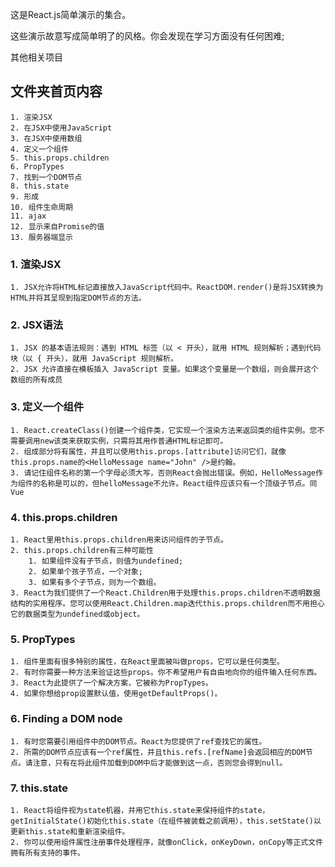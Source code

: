 这是React.js简单演示的集合。

这些演示故意写成简单明了的风格。你会发现在学习方面没有任何困难;

其他相关项目


##  文件夹首页内容  ##

    1. 渲染JSX
    2. 在JSX中使用JavaScript
    3. 在JSX中使用数组
    4. 定义一个组件
    5. this.props.children
    6. PropTypes
    7. 找到一个DOM节点
    8. this.state
    9. 形成
    10. 组件生命周期
    11. ajax
    12. 显示来自Promise的值
    13. 服务器端显示


### 1. 渲染JSX ###

    1. JSX允许将HTML标记直接放入JavaScript代码中。ReactDOM.render()是将JSX转换为HTML并将其呈现到指定DOM节点的方法。

### 2. JSX语法 ###

    1. JSX 的基本语法规则：遇到 HTML 标签（以 < 开头），就用 HTML 规则解析；遇到代码块（以 { 开头），就用 JavaScript 规则解析。
    2. JSX 允许直接在模板插入 JavaScript 变量。如果这个变量是一个数组，则会展开这个数组的所有成员

### 3. 定义一个组件 ###

    1. React.createClass()创建一个组件类，它实现一个渲染方法来返回类的组件实例。您不需要调用new该类来获取实例，只需将其用作普通HTML标记即可。
    2. 组成部分将有属性，并且可以使用this.props.[attribute]访问它们，就像this.props.name的<HelloMessage name="John" />是约翰。
    3. 请记住组件名称的第一个字母必须大写，否则React会抛出错误。例如，HelloMessage作为组件的名称是可以的，但helloMessage不允许。React组件应该只有一个顶级子节点。同Vue

### 4. this.props.children ###

    1. React里用this.props.children用来访问组件的子节点。
    2. this.props.children有三种可能性
        1. 如果组件没有子节点，则值为undefined; 
        2. 如果单个孩子节点，一个对象; 
        3. 如果有多个子节点，则为一个数组。
    3. React为我们提供了一个React.Children用于处理this.props.children不透明数据结构的实用程序。您可以使用React.Children.map迭代this.props.children而不用担心它的数据类型为undefined或object。

### 5. PropTypes ###

    1. 组件里面有很多特别的属性，在React里面被叫做props，它可以是任何类型。
    2. 有时你需要一种方法来验证这些props。你不希望用户有自由地向你的组件输入任何东西。
    3. React为此提供了一个解决方案，它被称为PropTypes。
    4. 如果你想给prop设置默认值，使用getDefaultProps()。

### 6. Finding a DOM node ###

    1. 有时您需要引用组件中的DOM节点。React为您提供了ref查找它的属性。
    2. 所需的DOM节点应该有一个ref属性，并且this.refs.[refName]会返回相应的DOM节点。请注意，只有在将此组件加载到DOM中后才能做到这一点，否则您会得到null。

### 7. this.state ###

    1. React将组件视为state机器，并用它this.state来保持组件的state，getInitialState()初始化this.state（在组件被装载之前调用），this.setState()以更新this.state和重新渲染组件。
    2. 你可以使用组件属性注册事件处理程序，就像onClick，onKeyDown，onCopy等正式文件拥有所有支持的事件。

